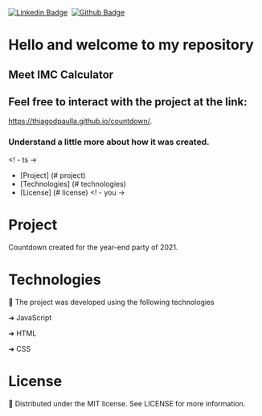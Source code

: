 [![Linkedin Badge](https://img.shields.io/badge/-LinkedIn-blue?style=flat-square&logo=Linkedin&logoColor=white&link=https://www.linkedin.com/in/thiagodepaulla/)](https://www.linkedin.com/in/thiagodepaulla/)   [![Github Badge](https://img.shields.io/badge/-Github-000?style=flat-square&logo=Github&logoColor=white&link=https://github.com/thiagodpaulla)](https://github.com/thiagodpaulla)

# Hello and welcome to my repository
## Meet IMC Calculator


## Feel free to interact with the project at the link:
https://thiagodpaulla.github.io/countdown/.

### Understand a little more about how it was created.

<! - ts ->
 * [Project] (# project)
 * [Technologies] (# technologies)
 * [License] (# license)
 <! - you ->


# Project
Countdown created for the year-end party of 2021.

# Technologies

🚀 The project was developed using the following technologies


➜ JavaScript

➜ HTML

➜ CSS


# License
📂 Distributed under the MIT license. See LICENSE for more information.

